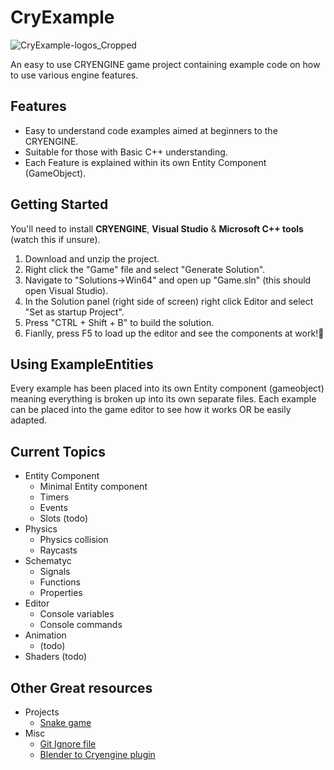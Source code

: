 # CryExample
![CryExample-logos_Cropped](https://github.com/OMANOMNOM/CryExample/assets/7152569/db2edcf2-f102-4cd9-8df6-3b829db24ab1)


An easy to use CRYENGINE game project containing example code on how to use various engine features. 

## Features

- Easy to understand code examples aimed at beginners to the CRYENGINE.
- Suitable for those with Basic C++ understanding.
- Each Feature is explained within its own Entity Component (GameObject).


## Getting Started

You'll need to install **CRYENGINE**, **Visual Studio** & **Microsoft C++ tools** (watch this if unsure). 

1. Download and unzip the project.
2. Right click the "Game" file and select "Generate Solution".
3. Navigate to "Solutions->Win64" and open up "Game.sln" (this should open Visual Studio).
4. In the Solution panel (right side of screen) right click Editor and select "Set as startup Project".
5. Press "CTRL + Shift + B" to build the solution.
6. Fianlly, press F5 to load up the editor and see the components at work!🕺

## Using ExampleEntities

Every example has been placed into its own Entity component (gameobject) meaning everything is broken up into its own separate files. Each example can be placed into the game editor to see how it works OR be easily adapted. 

## Current Topics

- Entity Component
  - Minimal Entity component
  - Timers
  - Events
  - Slots (todo)
- Physics 
  - Physics collision
  - Raycasts
- Schematyc
  - Signals
  - Functions
  - Properties
- Editor 
  - Console variables
  - Console commands
- Animation
  - (todo)
- Shaders (todo)


## Other Great resources
- Projects
  - [Snake game](https://github.com/afrostalin/Snake-Game)
- Misc
  - [Git Ignore file](https://github.com/johnsdav/CryIgnore)
  - [Blender to Cryengine plugin](https://github.com/LeonidasWhite/BCRYExporter)  


